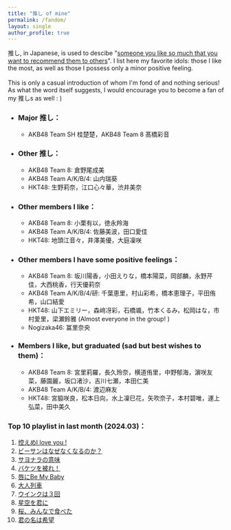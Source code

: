 ```yaml
---
title: "推し of mine"
permalink: /fandom/
layout: single
author_profile: true
---
```


推し, in Japanese, is used to descibe "[someone you like so much that you want to recommend them to others](https://ja.wikipedia.org/wiki/%E6%8E%A8%E3%81%97)". I list here my favorite idols: those I like the most, as well as those I possess only a minor positive feeling.  
\
This is only a casual introduction of whom I'm fond of and nothing serious! As what the word itself suggests, I would encourage you to become a fan of my 推しs as well : \)  

* ### Major 推し：  
    * AKB48 Team SH 桂楚楚，AKB48 Team 8 髙橋彩音

* ### Other 推し：  
    * AKB48 Team 8: 倉野尾成美
    * AKB48 Team A/K/B/4: 山内瑞葵
    * HKT48: 生野莉奈，江口心々華，渋井美奈

* ### Other members I like：  
    * AKB48 Team 8: 小栗有以，徳永羚海
    * AKB48 Team A/K/B/4: 佐藤美波，田口愛佳
    * HKT48: 地頭江音々，井澤美優，大庭凜咲

* ### Other members I have some positive feelings：  
    * AKB48 Team 8: 坂川陽香，小田えりな，橋本陽菜，岡部麟，永野芹佳，大西桃香，行天優莉奈
    * AKB48 Team A/K/B/4/研: 千葉恵里，村山彩希，橋本恵理子，平田侑希，山口結愛
    * HKT48: 山下エミリー，森﨑冴彩，石橋颯，竹本くるみ，松岡はな，市村愛里，梁瀬鈴雅 (Almost everyone in the group! )
    * Nogizaka46: 冨里奈央
    
* ### Members I like, but graduated (sad but best wishes to them)：  
    * AKB48 Team 8: 宮里莉羅，長久玲奈，横道侑里，中野郁海，濵咲友菜，藤園麗，坂口渚沙，吉川七瀬，本田仁美
    * AKB48 Team A/K/B/4: 渡辺麻友
    * HKT48: 宮脇咲良，松本日向，水上凜巳花，矢吹奈子，本村碧唯，運上弘菜，田中美久


### Top 10 playlist in last month (2024.03)：

1. [控えめI love you !](https://open.spotify.com/track/0Zu1VrL45ZEvYYnpOCiPGB)  
2. [ビーサンはなぜなくなるのか？](https://open.spotify.com/track/2ojcS6okURPeumd5OZ1bb9)  
3. [サヨナラの意味](https://open.spotify.com/track/0lU7b9JpuI9RMVqqcJc5kd)  
4. [バケツを被れ！](https://open.spotify.com/track/1CZObzFWzNSgMxSJvN0Mha)  
5. [唇にBe My Baby](https://open.spotify.com/track/1KdAnonsgEJOzOM6lLWcbf)  
6. [大人列車](https://open.spotify.com/track/0cgm9YBoylZqjmdhqgjEQh)  
7. [ウインクは３回](https://open.spotify.com/track/2IZOrNDFkxomZqyPlxNPQG)  
8. [星空を君に](https://open.spotify.com/track/2zcHT6hnnZMTHk7YixrxLy)  
9. [桜、みんなで食べた](https://open.spotify.com/track/5zmu3BRrvsRCDpOcLxGDWq)  
10. [君の名は希望](https://open.spotify.com/track/6v3finV0liJQHlG3op1oy0)  